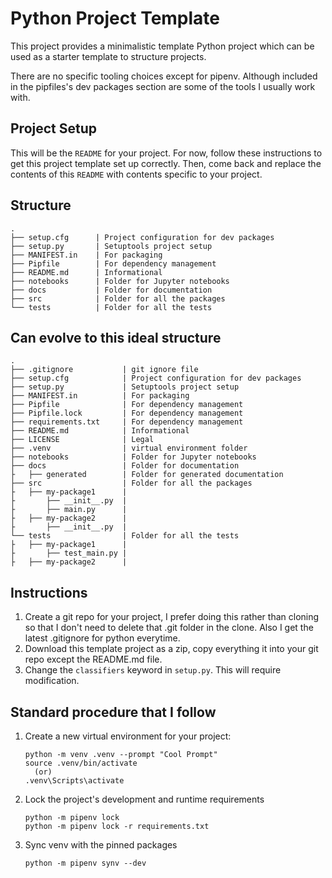 # Python Project Template

This project provides a minimalistic template Python project which can be used as a starter template to structure projects.

There are no specific tooling choices except for pipenv. Although included in the pipfiles's dev packages section are some of the tools I usually work with.

## Project Setup

This will be the `README` for your project. For now, follow these instructions to get this project template set up correctly. Then, come back and replace the contents of this `README` with contents specific to your project.

## Structure
```
.
├── setup.cfg      | Project configuration for dev packages
├── setup.py       | Setuptools project setup
├── MANIFEST.in    | For packaging
├── Pipfile        | For dependency management
├── README.md      | Informational
├── notebooks      | Folder for Jupyter notebooks
├── docs           | Folder for documentation
├── src            | Folder for all the packages
└── tests          | Folder for all the tests
```

## Can evolve to this ideal structure
```
.
├── .gitignore           | git ignore file
├── setup.cfg            | Project configuration for dev packages
├── setup.py             | Setuptools project setup
├── MANIFEST.in          | For packaging
├── Pipfile              | For dependency management
├── Pipfile.lock         | For dependency management
├── requirements.txt     | For dependency management
├── README.md            | Informational
├── LICENSE              | Legal
├── .venv                | virtual environment folder
├── notebooks            | Folder for Jupyter notebooks
├── docs                 | Folder for documentation
├   ├── generated        | Folder for generated documentation
├── src                  | Folder for all the packages
├   ├── my-package1      |
├       ├── __init__.py  |
├       ├── main.py      |
├   ├── my-package2      |
├       ├── __init__.py  |
└── tests                | Folder for all the tests
├   ├── my-package1      |
├       ├── test_main.py |
├   ├── my-package2      |
```

## Instructions

1. Create a git repo for your project, I prefer doing this rather than cloning so that I don't need to delete that .git folder in the clone. Also I get the latest .gitignore for python everytime.
2. Download this template project as a zip, copy everything it into your git repo except the README.md file.
3. Change the `classifiers` keyword in `setup.py`. This will require modification.

## Standard procedure that I follow

1. Create a new virtual environment for your project:

    ```shell
    python -m venv .venv --prompt "Cool Prompt"
    source .venv/bin/activate
      (or)
    .venv\Scripts\activate
    ```
2. Lock the project's development and runtime requirements

    ```shell
    python -m pipenv lock
    python -m pipenv lock -r requirements.txt
    ```
3. Sync venv with the pinned packages

    ```shell
    python -m pipenv synv --dev
    ```
